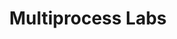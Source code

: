 ---
blog: https://datastation.multiprocess.io/blog/
git: https://github.com/multiprocessio
logohandle: multiprocessio
sort: multiprocess
title: Multiprocess Labs
website: https://multiprocess.io/
---